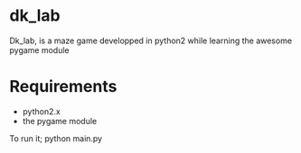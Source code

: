 dk_lab
======

Dk_lab, is a maze game developped in python2 while learning the awesome pygame module

Requirements
======
- python2.x
- the pygame module


To run it; python main.py 
